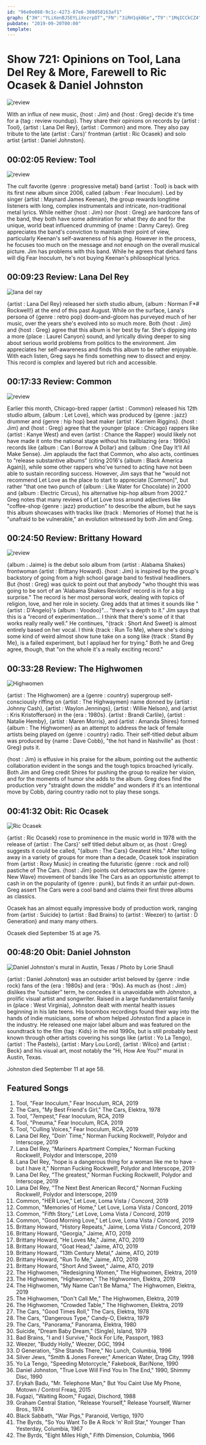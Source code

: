 ```yaml
---
id: "96e0e088-9c1c-4273-87e6-380d58163af1"
graph: {"3H":"YLiXenBJ5EYLiXezrpDT","FN":"3iRH1qkBGe","T9":"1MqICCkCZ4","15E":"BAYd4BLtqV","1JS":"BHnZKIjrD8BHnZKrzjLXBHnZKlOiUFBHnZKaYbYD","1X8":"9bLhEiGPoa9bLhE9bLhE9bLhEIe1lV"}
pubdate: "2019-09-20T00:00"
template: 
---
```






# Show 721: Opinions on Tool, Lana Del Rey & More, Farewell to Ric Ocasek & Daniel Johnston

![review](https://static.soundopinions.org/images/2019/review_roundup.jpg)

With an influx of new music, {host : Jim} and {host : Greg} decide it's time for a {tag : review roundup}. They share their opinions on records by {artist : Tool}, {artist : Lana Del Rey}, {artist : Common} and more. They also pay tribute to the late {artist : Cars}' frontman {artist : Ric Ocasek} and solo artist {artist : Daniel Johnston}.



## 00:02:05 Review: Tool

![review](https://static.soundopinions.org/assets/721/3H0.jpg)

The cult favorite {genre : progressive metal} band {artist : Tool} is back with its first new album since 2006, called {album : Fear Inoculum}. Led by singer {artist : Maynard James Keenan}, the group rewards longtime listeners with long, complex instrumentals and intricate, non-traditional metal lyrics. While neither {host : Jim} nor {host : Greg} are hardcore fans of the band, they both have some admiration for what they do and for the unique, world beat influenced drumming of {name : Danny Carey}. Greg appreciates the band's conviction to maintain their point of view, particularly Keenan's self-awareness of his aging. However in the process, he focuses too much on the message and not enough on the overall musical picture. Jim has problems with this band. While he agrees that diehard fans will dig Fear Inoculum, he's not buying Keenan's philosophical lyrics.



## 00:09:23 Review: Lana Del Rey

![lana del ray](https://static.soundopinions.org/assets/721/FN0.jpg)

{artist : Lana Del Rey} released her sixth studio album, {album : Norman F*#$%&$ Rockwell!} at the end of this past August. While on the surface, Lana's persona of {genre : retro pop} doom-and-gloom has purveyed much of her music, over the years she's evolved into so much more. Both {host : Jim} and {host : Greg} agree that this album is her best by far. She's dipping into a more {place : Laurel Canyon} sound, and lyrically diving deeper to sing about serious world problems from politics to the environment. Jim appreciates her self-awareness and finds this album to be rather enjoyable. With each listen, Greg says he finds something new to dissect and enjoy. This record is complex and layered but rich and accessible.



## 00:17:33 Review: Common

![review](https://static.soundopinions.org/assets/721/T90.jpeg)

Earlier this month, Chicago-bred rapper {artist : Common} released his 12th studio album, {album : Let Love}, which was produced by {genre : jazz} drummer and {genre : hip hop} beat maker {artist : Karriem Riggins}. {host : Jim} and {host : Greg} agree that the younger {place : Chicago} rappers like {artist : Kanye West} and even {artist : Chance the Rapper} would likely not have made it onto the national stage without his trailblazing {era : 1990s} records like {album : Can I Borrow A Dollar} and {album : One Day It'll All Make Sense}. Jim applauds the fact that Common, who also acts, continues to "release substantive albums" (citing 2016's {album : Black America Again}), while some other rappers who've turned to acting have not been able to sustain recording success. However, Jim says that he "would not recommend Let Love as the place to start to appreciate [Common]", but rather "that one two punch of {album : Like Water for Chocolate} in 2000 and {album : Electric Circus}, his alternative hip-hop album from 2002." Greg notes that many reviews of Let Love toss around adjectives like "coffee-shop {genre : jazz} production" to describe the album, but he says this album showcases with tracks like {track : Memories of Home} that he is "unafraid to be vulnerable," an evolution witnessed by both Jim and Greg.



## 00:24:50 Review: Brittany Howard

![review](https://static.soundopinions.org/assets/721/15E0.jpeg)

{album : Jaime} is the debut solo album from {artist : Alabama Shakes} frontwoman {artist : Brittany Howard}. {host : Jim} is inspired by the group's backstory of going from a high school garage band to festival headliners. But {host : Greg} was quick to point out that anybody "who thought this was going to be sort of an 'Alabama Shakes Revisited' record is in for a big surprise." The record is her most personal work, dealing with topics of religion, love, and her role in society. Greg adds that at times it sounds like "{artist : D'Angelo}'s {album : Voodoo}"… "there's a depth to it." Jim says that this is a "record of experimentation… I think that there's some of it that works really really well." He continues, "{track : Short And Sweet} is almost entirely based on her vocal. I think {track : Run To Me}, where she's doing some kind of weird almost show tune take on a song like {track : Stand By Me}, is a failed experiment, but I applaud her for trying." Both he and Greg agree, though, that "on the whole it's a really exciting record."



## 00:33:28 Review: The Highwomen

![Highwomen](https://static.soundopinions.org/assets/721/1JS0.jpg)

{artist : The Highwomen} are a {genre : country} supergroup self-consciously riffing on {artist : The Highwaymen} name donned by {artist : Johnny Cash}, {artist : Waylon Jennings}, {artist : Willie Nelson}, and {artist : Kris Kristofferson} in the {era : 1980s}.  {artist : Brandi Carlile}, {artist : Natalie Hemby}, {artist : Maren Morris}, and {artist : Amanda Shires} formed {album : The Highwomen} as an attempt to address the lack of female artists being played on {genre : country} radio. Their self-titled debut album was produced by {name : Dave Cobb}, "the hot hand in Nashville" as {host : Greg} puts it.

{host : Jim} is effusive in his praise for the album, pointing out the authentic collaboration evident in the songs and the tough topics broached lyrically. Both Jim and Greg credit Shires for pushing the group to realize her vision, and for the moments of humor she adds to the album. Greg does find the production very "straight down the middle" and wonders if it's an intentional move by Cobb, daring country radio not to play these songs.



## 00:41:32 Obit: Ric Ocasek

![Ric Ocasek](https://static.soundopinions.org/assets/721/1X80.jpg)

{artist : Ric Ocasek} rose to prominence in the music world in 1978 with the release of {artist : The Cars}' self titled debut album or, as {host : Greg} suggests it could be called, "{album : The Cars} Greatest Hits." After toiling away in a variety of groups for more than a decade, Ocasek took inspiration from {artist : Roxy Music} in creating the futuristic {genre : rock and roll} pastiche of The Cars. {host : Jim} points out detractors saw the {genre : New Wave} movement of bands like The Cars as an opportunistic attempt to cash in on the popularity of {genre : punk}, but finds it an unfair put-down. Greg assert The Cars were a cool band and claims their first three albums as classics.

Ocasek has an almost equally impressive body of production work, ranging from {artist : Suicide} to {artist : Bad Brains} to {artist : Weezer} to {artist : D Generation} and many many others.

Ocasek died September 15 at age 75.



## 00:48:20 Obit: Daniel Johnston

![Daniel Johnston's mural in Austin, Texas / Photo by Lorie Shaull](https://static.soundopinions.org/assets/721/28K0.jpg)

{artist : Daniel Johnston} was an outsider artist beloved by {genre : indie rock} fans of the {era : 1980s} and {era : '90s}. As much as {host : Jim} dislikes the "outsider" term, he concedes it is unavoidable with Johnston, a prolific visual artist and songwriter. Raised in a large fundamentalist family in {place : West Virginia}, Johnston dealt with mental health issues beginning in his late teens. His boombox recordings found their way into the hands of indie musicians, some of whom helped Johnston find a place in the industry. He released one major label album and was featured on the soundtrack to the film {tag : Kids} in the mid 1990s, but is still probably best known through other artists covering his songs like {artist : Yo La Tengo}, {artist : The Pastels}, {artist : Mary Lou Lord}, {artist : Wilco} and {artist : Beck} and his visual art, most notably the "Hi, How Are You?" mural in Austin, Texas.

Johnston died September 11 at age 58.



## Featured Songs

1. Tool, "Fear Inoculum," Fear Inoculum, RCA, 2019
2. The Cars, "My Best Friend's Girl," The Cars, Elektra, 1978
3. Tool, "7empest," Fear Inoculum, RCA, 2019
4. Tool, "Pneuma," Fear Inoculum, RCA, 2019
5. Tool, "Culling Voices," Fear Inoculum, RCA, 2019
6. Lana Del Rey, "Doin' Time," Norman Fucking Rockwell!, Polydor and Interscope, 2019
7. Lana Del Rey, "Mariners Apartment Complex," Norman Fucking Rockwell!, Polydor and Interscope, 2019
8. Lana Del Rey, "hope is a dangerous thing for a woman like me to have - but I have it," Norman Fucking Rockwell!, Polydor and Interscope, 2019
9. Lana Del Rey, "The greatest," Norman Fucking Rockwell!, Polydor and Interscope, 2019
10. Lana Del Rey, "The Next Best American Record," Norman Fucking Rockwell!, Polydor and Interscope, 2019
11. Common, "HER Love," Let Love, Loma Vista / Concord, 2019
12. Common, "Memories of Home," Let Love, Loma Vista / Concord, 2019
13. Common, "Fifth Story," Let Love, Loma Vista / Concord, 2019
14. Common, "Good Morning Love," Let Love, Loma Vista / Concord, 2019
15. Brittany Howard, "History Repeats," Jaime, Loma Vista / Concord, 2019
16. Brittany Howard, "Georgia," Jaime, ATO, 2019
17. Brittany Howard, "He Loves Me," Jaime, ATO, 2019
18. Brittany Howard, "Goat Head," Jaime, ATO, 2019
19. Brittany Howard, "13th Century Metal," Jaime, ATO, 2019
20. Brittany Howard, "Run To Me," Jaime, ATO, 2019
21. Brittany Howard, "Short And Sweet," Jaime, ATO, 2019
22. The Highwomen, "Redesigning Women," The Highwomen, Elektra, 2019
23. The Highwomen, "Highwomen," The Highwomen, Elektra, 2019
24. The Highwomen, "My Name Can't Be Mama," The Highwomen, Elektra, 2019
25. The Highwomen, "Don't Call Me," The Highwomen, Elektra, 2019
26. The Highwomen, "Crowded Table," The Highwomen, Elektra, 2019
27. The Cars, "Good Times Roll," The Cars, Elektra, 1978
28. The Cars, "Dangerous Type," Candy-O, Elektra, 1979
29. The Cars, "Panorama," Panorama, Elektra, 1980
30. Suicide, "Dream Baby Dream," (Single), Island, 1979
31. Bad Brains, "I and I Survive," Rock For Life, Passport, 1983
32. Weezer, "Buddy Holly," Weezer, DGC, 1994
33. D Generation, "She Stands There," No Lunch, Columbia, 1996
34. Silver Jews, "Smith & Jones Forever," American Water, Drag City, 1998
35. Yo La Tengo, "Speeding Motorcycle," Fakebook, Bar/None, 1990
36. Daniel Johnston, "True Love Will Find You In The End," 1990, Shimmy Disc, 1990
37. Erykah Badu, "Mr. Telephone Man," But You Caint Use My Phone, Motown / Control Freaq, 2015
38. Fugazi, "Waiting Room," Fugazi, Dischord, 1988
39. Graham Central Station, "Release Yourself," Release Yourself, Warner Bros., 1974
40. Black Sabbath, "War Pigs," Paranoid, Vertigo, 1970
41. The Byrds, "So You Want To Be A Rock 'n' Roll Star," Younger Than Yesterday, Columbia, 1967
42. The Byrds, "Eight Miles High," Fifth Dimension, Columbia, 1966